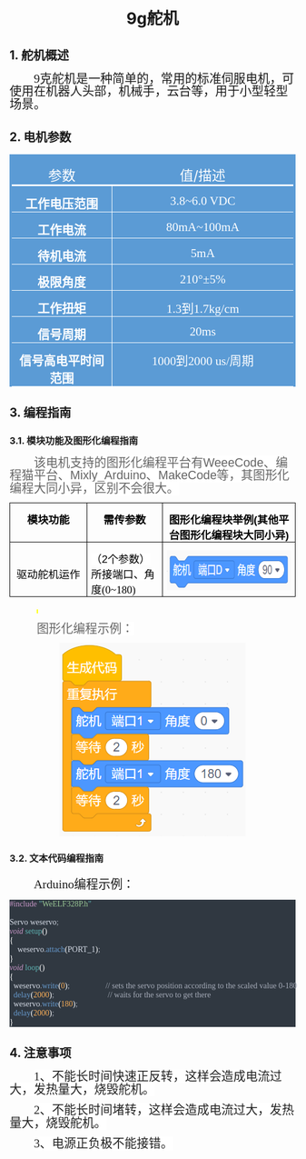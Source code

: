 <div align=center>
<h1 class="text-center">9g舵机</h1>
</div>

## 1. 舵机概述

<html><body>

<p class=MsoNormal style='text-indent:32.0pt'><span lang=EN-US
style='font-size:16.0pt;line-height:105%;font-family:宋体'>9</span><span
style='font-size:16.0pt;line-height:105%;font-family:宋体'>克舵机是一种简单的，常用的标准伺服电机，可使用在机器人头部，机械手，云台等，用于小型轻型场景。</span></p>
</body></html>

## 2. 电机参数

<html><body>

<div align=center>

<table class=MsoNormalTable border=0 cellspacing=0 cellpadding=0
 style='border-collapse:collapse;mso-yfti-tbllook:1184;mso-padding-alt:0cm 0cm 0cm 0cm'>
 <tr style='mso-yfti-irow:0;mso-yfti-firstrow:yes'>
  <td width=232 valign=top style='width:174.15pt;border-top:solid #5B9BD5 3.0pt;
  border-left:solid #5B9BD5 3.0pt;border-bottom:solid white 2.25pt;border-right:
  none;background:#5B9BD5;padding:0cm 5.4pt 0cm 5.4pt'>
  <p class=MsoNormal align=center style='margin-bottom:0cm;margin-bottom:.0001pt;
  text-align:center;line-height:normal'><span style='font-size:18.0pt;
  font-family:宋体;color:white'>参数</span></p>
  </td>
  <td width=395 valign=top style='width:295.9pt;border-top:solid #5B9BD5 3.0pt;
  border-left:none;border-bottom:solid white 2.25pt;border-right:solid #5B9BD5 3.0pt;
  background:#5B9BD5;padding:0cm 5.4pt 0cm 5.4pt'>
  <p class=MsoNormal align=center style='margin-bottom:0cm;margin-bottom:.0001pt;
  text-align:center;line-height:normal'><span style='font-size:18.0pt;
  font-family:宋体;color:white'>值</span><span lang=EN-US style='font-size:18.0pt;
  color:white'>/</span><span style='font-size:18.0pt;font-family:宋体;color:white'>描述</span></p>
  </td>
 </tr>
 <tr style='mso-yfti-irow:1'>
  <td width=232 valign=top style='width:174.15pt;border-top:none;border-left:
  solid #5B9BD5 3.0pt;border-bottom:none;border-right:solid white 1.0pt;
  background:#5B9BD5;padding:0cm 5.4pt 0cm 5.4pt'>
  <p class=MsoNormal align=center style='margin-bottom:0cm;margin-bottom:.0001pt;
  text-align:center;line-height:normal'><b><span style='font-size:16.0pt;
  font-family:宋体;color:white'>工作电压范围</span></b></p>
  </td>
  <td width=395 valign=top style='width:295.9pt;border:none;border-right:solid #5B9BD5 3.0pt;
  background:#5B9BD5;padding:0cm 5.4pt 0cm 5.4pt'>
  <p class=MsoNormal align=center style='margin-bottom:0cm;margin-bottom:.0001pt;
  text-align:center;line-height:normal'><span lang=EN-US style='font-size:16.0pt;
  font-family:宋体;color:white'>3.8~6.0 VDC<o:p></o:p></span></p>
  </td>
 </tr>
 <tr style='mso-yfti-irow:2'>
  <td width=232 valign=top style='width:174.15pt;border:solid white 1.0pt;
  border-left:solid #5B9BD5 3.0pt;background:#5B9BD5;padding:0cm 5.4pt 0cm 5.4pt'>
  <p class=MsoNormal align=center style='margin-bottom:0cm;margin-bottom:.0001pt;
  text-align:center;line-height:normal'><b><span style='font-size:16.0pt;
  font-family:宋体;color:white'>工作电流</span></b></p>
  </td>
  <td width=395 valign=top style='width:295.9pt;border-top:solid white 1.0pt;
  border-left:none;border-bottom:solid white 1.0pt;border-right:solid #5B9BD5 3.0pt;
  background:#5B9BD5;padding:0cm 5.4pt 0cm 5.4pt'>
  <p class=MsoNormal align=center style='margin-bottom:0cm;margin-bottom:.0001pt;
  text-align:center;line-height:normal'><span lang=EN-US style='font-size:16.0pt;
  font-family:宋体;color:white'>80mA~100mA<o:p></o:p></span></p>
  </td>
 </tr>
 <tr style='mso-yfti-irow:3'>
  <td width=232 valign=top style='width:174.15pt;border-top:none;border-left:
  solid #5B9BD5 3.0pt;border-bottom:solid white 1.0pt;border-right:solid white 1.0pt;
  mso-border-top-alt:solid white 1.0pt;background:#5B9BD5;padding:0cm 5.4pt 0cm 5.4pt'>
  <p class=MsoNormal align=center style='margin-bottom:0cm;margin-bottom:.0001pt;
  text-align:center;line-height:normal'><b><span style='font-size:16.0pt;
  font-family:宋体;color:white'>待机电流<span lang=EN-US><o:p></o:p></span></span></b></p>
  </td>
  <td width=395 valign=top style='width:295.9pt;border-top:none;border-left:
  none;border-bottom:solid white 1.0pt;border-right:solid #5B9BD5 3.0pt;
  mso-border-top-alt:solid white 1.0pt;background:#5B9BD5;padding:0cm 5.4pt 0cm 5.4pt'>
  <p class=MsoNormal align=center style='margin-bottom:0cm;margin-bottom:.0001pt;
  text-align:center;line-height:normal'><span lang=EN-US style='font-size:16.0pt;
  font-family:宋体;color:white'>5mA<o:p></o:p></span></p>
  </td>
 </tr>
 <tr style='mso-yfti-irow:4'>
  <td width=232 valign=top style='width:174.15pt;border-top:none;border-left:
  solid #5B9BD5 3.0pt;border-bottom:none;border-right:solid white 1.0pt;
  background:#5B9BD5;padding:0cm 5.4pt 0cm 5.4pt'>
  <p class=MsoNormal align=center style='margin-bottom:0cm;margin-bottom:.0001pt;
  text-align:center;line-height:normal'><b><span style='font-size:16.0pt;
  font-family:宋体;color:white'>极限角度</span></b></p>
  </td>
  <td width=395 valign=top style='width:295.9pt;border:none;border-right:solid #5B9BD5 3.0pt;
  background:#5B9BD5;padding:0cm 5.4pt 0cm 5.4pt'>
  <p class=MsoNormal align=center style='margin-bottom:0cm;margin-bottom:.0001pt;
  text-align:center;line-height:normal'><span lang=EN-US style='font-size:16.0pt;
  font-family:宋体;color:white'>210</span><span style='font-size:16.0pt;
  font-family:宋体;color:white'>°<span lang=EN-US>±5%<o:p></o:p></span></span></p>
  </td>
 </tr>
 <tr style='mso-yfti-irow:5'>
  <td width=232 valign=top style='width:174.15pt;border:solid white 1.0pt;
  border-left:solid #5B9BD5 3.0pt;background:#5B9BD5;padding:0cm 5.4pt 0cm 5.4pt'>
  <p class=MsoNormal align=center style='margin-bottom:0cm;margin-bottom:.0001pt;
  text-align:center;line-height:normal'><b><span style='font-size:16.0pt;
  font-family:宋体;color:white'>工作扭矩</span></b></p>
  </td>
  <td width=395 valign=top style='width:295.9pt;border-top:solid white 1.0pt;
  border-left:none;border-bottom:solid white 1.0pt;border-right:solid #5B9BD5 3.0pt;
  background:#5B9BD5;padding:0cm 5.4pt 0cm 5.4pt'>
  <p class=MsoNormal align=center style='margin-bottom:0cm;margin-bottom:.0001pt;
  text-align:center;line-height:normal'><span lang=EN-US style='font-size:16.0pt;
  font-family:宋体;color:white'>1.3</span><span style='font-size:16.0pt;
  font-family:宋体;color:white'>到<span lang=EN-US>1.7kg/cm</span></span></p>
  </td>
 </tr>
 <tr style='mso-yfti-irow:6'>
  <td width=232 valign=top style='width:174.15pt;border-top:none;border-left:
  solid #5B9BD5 3.0pt;border-bottom:none;border-right:solid white 1.0pt;
  background:#5B9BD5;padding:0cm 5.4pt 0cm 5.4pt'>
  <p class=MsoNormal align=center style='margin-bottom:0cm;margin-bottom:.0001pt;
  text-align:center;line-height:normal'><b><span style='font-size:16.0pt;
  font-family:宋体;color:white'>信号周期</span></b></p>
  </td>
  <td width=395 valign=top style='width:295.9pt;border:none;border-right:solid #5B9BD5 3.0pt;
  background:#5B9BD5;padding:0cm 5.4pt 0cm 5.4pt'>
  <p class=MsoNormal align=center style='margin-bottom:0cm;margin-bottom:.0001pt;
  text-align:center;line-height:normal'><span lang=EN-US style='font-size:16.0pt;
  font-family:宋体;color:white'>20ms</span></p>
  </td>
 </tr>
 <tr style='mso-yfti-irow:7;mso-yfti-lastrow:yes'>
  <td width=232 valign=top style='width:174.15pt;border:solid white 1.0pt;
  border-left:solid #5B9BD5 3.0pt;background:#5B9BD5;padding:0cm 5.4pt 0cm 5.4pt'>
  <p class=MsoNormal align=center style='margin-bottom:0cm;margin-bottom:.0001pt;
  text-align:center;line-height:normal'><b><span style='font-size:16.0pt;
  font-family:宋体;color:white'>信号高电平时间范围</span></b></p>
  </td>
  <td width=395 valign=top style='width:295.9pt;border-top:solid white 1.0pt;
  border-left:none;border-bottom:solid white 1.0pt;border-right:solid #5B9BD5 3.0pt;
  background:#5B9BD5;padding:0cm 5.4pt 0cm 5.4pt'>
  <p class=MsoNormal align=center style='margin-bottom:0cm;margin-bottom:.0001pt;
  text-align:center;line-height:normal'><span lang=EN-US style='font-size:16.0pt;
  font-family:宋体;color:white'>1000</span><span style='font-size:16.0pt;
  font-family:宋体;color:white'>到<span lang=EN-US>2000 us/</span>周期</span></p>
  </td>
 </tr>
</table>

</div>
</body></html>



## 3. 编程指南

### 3.1. 模块功能及图形化编程指南

<html><body>

<p class=MsoNormal style='text-indent:32.0pt'><span style='font-size:16.0pt;
line-height:105%;font-family:等线;color:#666666;background:white'>该电机支持的图形化编程平台有</span><span
lang=EN-US style='font-size:16.0pt;line-height:105%;font-family:"Helvetica",sans-serif;
color:#666666;background:white'><span style='box-sizing: border-box;font-variant-ligatures: normal;
font-variant-caps: normal;orphans: 2;text-align:start;widows: 2;-webkit-text-stroke-width: 0px;
text-decoration-style: initial;text-decoration-color: initial;word-spacing:
0px'>WeeeCode</span></span><span style='font-size:16.0pt;line-height:105%;
font-family:等线;color:#666666;background:white'><span style='box-sizing: border-box;
font-variant-ligatures: normal;font-variant-caps: normal;orphans: 2;text-align:
start;widows: 2;-webkit-text-stroke-width: 0px;text-decoration-style: initial;
text-decoration-color: initial;word-spacing:0px'>、编程猫平台、</span></span><span
lang=EN-US style='font-size:16.0pt;line-height:105%;font-family:"Helvetica",sans-serif;
color:#666666;background:white'><span style='box-sizing: border-box;font-variant-ligatures: normal;
font-variant-caps: normal;orphans: 2;text-align:start;widows: 2;-webkit-text-stroke-width: 0px;
text-decoration-style: initial;text-decoration-color: initial;word-spacing:
0px'>Mixly_Arduino</span></span><span style='font-size:16.0pt;line-height:105%;
font-family:等线;color:#666666;background:white'><span style='box-sizing: border-box;
font-variant-ligatures: normal;font-variant-caps: normal;orphans: 2;text-align:
start;widows: 2;-webkit-text-stroke-width: 0px;text-decoration-style: initial;
text-decoration-color: initial;word-spacing:0px'>、</span></span><span
lang=EN-US style='font-size:16.0pt;line-height:105%;font-family:"Helvetica",sans-serif;
color:#666666;background:white'><span style='box-sizing: border-box;font-variant-ligatures: normal;
font-variant-caps: normal;orphans: 2;text-align:start;widows: 2;-webkit-text-stroke-width: 0px;
text-decoration-style: initial;text-decoration-color: initial;word-spacing:
0px'>MakeCode</span></span><span style='font-size:16.0pt;line-height:105%;
font-family:等线;color:#666666;background:white'><span style='box-sizing: border-box;
font-variant-ligatures: normal;font-variant-caps: normal;orphans: 2;text-align:
start;widows: 2;-webkit-text-stroke-width: 0px;text-decoration-style: initial;
text-decoration-color: initial;word-spacing:0px'>等，其图形化编程大同小异，区别不会很大。</span></span></p>

<div align=center>
<table class=MsoNormalTable border=0 cellspacing=0 cellpadding=0
 style='border-collapse:collapse'>
 <tr style='height:24.7pt'>
  <td width=244 valign=top style='width:183.3pt;border:solid windowtext 1.0pt;
  padding:0cm 5.4pt 0cm 5.4pt;height:24.7pt'>
  <p class=MsoNormal align=center style='margin-bottom:0cm;margin-bottom:.0001pt;
  text-align:center;line-height:normal'><b><span style='font-size:14.0pt;
  font-family:等线;color:black;background:white'>模块功能</span></b></p>
  </td>
  <td width=189 valign=top style='width:142.05pt;border:solid windowtext 1.0pt;
  border-left:none;padding:0cm 5.4pt 0cm 5.4pt;height:24.7pt'>
  <p class=MsoNormal align=center style='margin-bottom:0cm;margin-bottom:.0001pt;
  text-align:center;line-height:normal'><b><span style='font-size:14.0pt;
  font-family:等线;color:black;background:white'>需传参数</span></b></p>
  </td>
  <td width=455 valign=top style='width:341.05pt;border:solid windowtext 1.0pt;
  border-left:none;padding:0cm 5.4pt 0cm 5.4pt;height:24.7pt'>
  <p class=MsoNormal align=center style='margin-bottom:0cm;margin-bottom:.0001pt;
  text-align:center;line-height:normal'><b><span style='font-size:14.0pt;
  font-family:等线;color:black;background:white'>图形化编程块举例</span></b><b
  style='box-sizing: border-box;font-variant-ligatures: normal;font-variant-caps: normal;
  orphans: 2;widows: 2;-webkit-text-stroke-width: 0px;text-decoration-style: initial;
  text-decoration-color: initial;word-spacing:0px'><span style='box-sizing: border-box'><span
  lang=EN-US style='font-size:14.0pt;font-family:"Helvetica",sans-serif;
  color:black;background:white'>(</span></span></b><b style='box-sizing: border-box;
  font-variant-ligatures: normal;font-variant-caps: normal;orphans: 2;
  widows: 2;-webkit-text-stroke-width: 0px;text-decoration-style: initial;
  text-decoration-color: initial;word-spacing:0px'><span style='box-sizing: border-box'><span
  style='font-size:14.0pt;font-family:等线;color:black;background:white'>其他平台图形化编程块大同小异</span></span></b><b
  style='box-sizing: border-box;font-variant-ligatures: normal;font-variant-caps: normal;
  orphans: 2;widows: 2;-webkit-text-stroke-width: 0px;text-decoration-style: initial;
  text-decoration-color: initial;word-spacing:0px'><span style='box-sizing: border-box'><span
  lang=EN-US style='font-size:14.0pt;font-family:"Helvetica",sans-serif;
  color:black;background:white'>)</span></span></b></p>
  </td>
 </tr>
 <tr>
  <td width=244 style='width:183.3pt;border:solid windowtext 1.0pt;border-top:
  none;padding:0cm 5.4pt 0cm 5.4pt'>
  <p class=MsoNormal align=center style='margin-bottom:0cm;margin-bottom:.0001pt;
  text-align:center;line-height:normal'><span style='font-size:14.0pt;
  font-family:等线;color:black;background:white'>驱动舵机运作</span></p>
  </td>
  <td width=189 style='width:142.05pt;border-top:none;border-left:none;
  border-bottom:solid windowtext 1.0pt;border-right:solid windowtext 1.0pt;
  padding:0cm 5.4pt 0cm 5.4pt'>
  <p class=MsoNormal style='margin-bottom:0cm;margin-bottom:.0001pt;line-height:
  normal'><span style='font-size:14.0pt;font-family:等线;color:black;background:
  white'>（</span><span lang=EN-US style='font-size:14.0pt;font-family:"Helvetica",sans-serif;
  color:black;background:white'><span style='box-sizing: border-box;font-variant-ligatures: normal;
  font-variant-caps: normal;orphans: 2;widows: 2;-webkit-text-stroke-width: 0px;
  text-decoration-style: initial;text-decoration-color: initial;word-spacing:
  0px'>2</span></span><span style='font-size:14.0pt;font-family:等线;color:black;
  background:white'>个参数）所接端口</span><span style='font-size:14.0pt;font-family:
  宋体;color:black;background:white'>、角度<span lang=EN-US>(0~180)</span></span></p>
  </td>
  <td width=455 valign=top style='width:341.05pt;border-top:none;border-left:
  none;border-bottom:solid windowtext 1.0pt;border-right:solid windowtext 1.0pt;
  padding:0cm 5.4pt 0cm 5.4pt'>
  <p class=MsoNormal align=center style='margin-bottom:0cm;margin-bottom:.0001pt;
  text-align:center;line-height:normal'><span lang=EN-US><img width=310
  height=70 id="图片 1" src="docs\electronic_modules\motor\9g_sovor\20200310-185655.png"></span></p>
  </td>
 </tr>	
</table>

</div>

<p class=MsoNormal style='text-indent:36.0pt'><span lang=EN-US
style='font-size:5.0pt;line-height:105%;font-family:等线;color:#666666;
background:yellow'>&nbsp;</span></p>

<p class=MsoNormal style='text-indent:36.0pt'><span style='font-size:16.0pt;
line-height:105%;font-family:等线;color:#666666;background:white'>图形化编程示例：</span></span></p>
</body></html>

  <p class=MsoNormal align=center style='margin-bottom:0cm;margin-bottom:.0001pt;
  text-align:center;line-height:normal'><span lang=EN-US><img width=328
  height=340 id="图片 1" src="docs\electronic_modules\motor\9g_sovor\20200310-185643.png"></span></p>

### 3.2. 文本代码编程指南

<html><body>

<p class=MsoNormal style='text-indent:32.0pt'><span style='font-size:16.0pt;
font-family:等线'>Arduino编程示例：</span></p>
</body></html>

<div style="white-space:pre;font-family:Consolas;color:#d8dee9;background-color:#303841;-moz-tab-size:4;tab-size:4;"><span style="color:#c695c6;">#include</span> <span style="color:#5fb4b4;">"</span><span style="color:#99c794;">WeELF328P.h</span><span style="color:#5fb4b4;">"</span><br><br>Servo weservo<span style="color:#a6acb9;">;</span><br><span style="color:#c695c6;font-style:italic;">void</span> <span style="color:#5fb4b4;">setup</span><span style="color:#ffffff;">(</span><span style="color:#ffffff;">)</span> <br><span style="color:#ffffff;">{</span><br>    weservo<span style="color:#a6acb9;">.</span><span style="color:#6699cc;">attach</span><span style="color:#ffffff;">(</span>PORT_1<span style="color:#ffffff;">)</span><span style="color:#a6acb9;">;</span><br><span style="color:#ffffff;">}</span><br><span style="color:#c695c6;font-style:italic;">void</span> <span style="color:#5fb4b4;">loop</span><span style="color:#ffffff;">(</span><span style="color:#ffffff;">)</span><br><span style="color:#ffffff;">{</span><br>  weservo<span style="color:#a6acb9;">.</span><span style="color:#6699cc;">write</span><span style="color:#ffffff;">(</span><span style="color:#f9ae58;">0</span><span style="color:#ffffff;">)</span><span style="color:#a6acb9;">;</span>                  <span style="color:#a6acb9;">//</span><span style="color:#a6acb9;"> </span><span style="color:#a6acb9;">sets </span><span style="color:#a6acb9;">the </span><span style="color:#a6acb9;">servo </span><span style="color:#a6acb9;">position </span><span style="color:#a6acb9;">according </span><span style="color:#a6acb9;">to </span><span style="color:#a6acb9;">the </span><span style="color:#a6acb9;">scaled </span><span style="color:#a6acb9;">value </span><span style="color:#a6acb9;">0-180</span><br>  <span style="color:#6699cc;">delay</span><span style="color:#ffffff;">(</span><span style="color:#f9ae58;">2000</span><span style="color:#ffffff;">)</span><span style="color:#a6acb9;">;</span>                           <span style="color:#a6acb9;">//</span><span style="color:#a6acb9;"> </span><span style="color:#a6acb9;">waits </span><span style="color:#a6acb9;">for </span><span style="color:#a6acb9;">the </span><span style="color:#a6acb9;">servo </span><span style="color:#a6acb9;">to </span><span style="color:#a6acb9;">get </span><span style="color:#a6acb9;">there </span><br>  weservo<span style="color:#a6acb9;">.</span><span style="color:#6699cc;">write</span><span style="color:#ffffff;">(</span><span style="color:#f9ae58;">180</span><span style="color:#ffffff;">)</span><span style="color:#a6acb9;">;</span><br>  <span style="color:#6699cc;">delay</span><span style="color:#ffffff;">(</span><span style="color:#f9ae58;">2000</span><span style="color:#ffffff;">)</span><span style="color:#a6acb9;">;</span> <br><span style="color:#ffffff;">}</span></div>

</sxh>

## 4. 注意事项

<html><body>

<p class=MsoNormal style='text-indent:32.0pt'><span lang=EN-US
style='font-size:16.0pt;line-height:105%;font-family:宋体;color:#222222;
background:white'>1</span><span style='font-size:16.0pt;line-height:105%;
font-family:宋体;color:#222222;background:white'>、不能长时间快速正反转，这样会造成电流过大，发热量大，烧毁舵机。</span><span
lang=EN-US>&nbsp;</span></p>

<p class=MsoNormal style='text-indent:32.0pt'><span lang=EN-US
style='font-size:16.0pt;line-height:105%;font-family:宋体;color:#222222;
background:white'>2</span><span style='font-size:16.0pt;line-height:105%;
font-family:宋体;color:#222222;background:white'>、不能长时间堵转，这样会造成电流过大，发热量大，烧毁舵机。</span></p>

<p class=MsoNormal style='text-indent:32.0pt'><span lang=EN-US
style='font-size:16.0pt;line-height:105%;font-family:宋体;color:#222222;
background:white'>3</span><span style='font-size:16.0pt;line-height:105%;
font-family:宋体;color:#222222;background:white'>、电源正负极不能接错。</span></p>
</body></html>